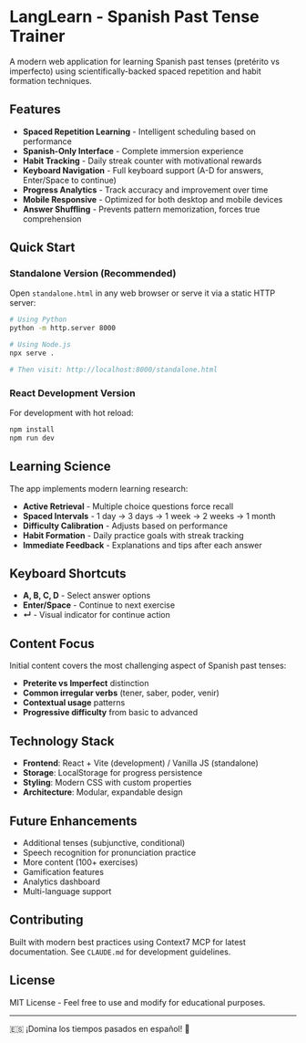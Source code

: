 # LangLearn - Spanish Past Tense Trainer

A modern web application for learning Spanish past tenses (pretérito vs imperfecto) using scientifically-backed spaced repetition and habit formation techniques.

## Features

- **Spaced Repetition Learning** - Intelligent scheduling based on performance
- **Spanish-Only Interface** - Complete immersion experience
- **Habit Tracking** - Daily streak counter with motivational rewards
- **Keyboard Navigation** - Full keyboard support (A-D for answers, Enter/Space to continue)
- **Progress Analytics** - Track accuracy and improvement over time
- **Mobile Responsive** - Optimized for both desktop and mobile devices
- **Answer Shuffling** - Prevents pattern memorization, forces true comprehension

## Quick Start

### Standalone Version (Recommended)
Open `standalone.html` in any web browser or serve it via a static HTTP server:

```bash
# Using Python
python -m http.server 8000

# Using Node.js
npx serve .

# Then visit: http://localhost:8000/standalone.html
```

### React Development Version
For development with hot reload:

```bash
npm install
npm run dev
```

## Learning Science

The app implements modern learning research:

- **Active Retrieval** - Multiple choice questions force recall
- **Spaced Intervals** - 1 day → 3 days → 1 week → 2 weeks → 1 month
- **Difficulty Calibration** - Adjusts based on performance
- **Habit Formation** - Daily practice goals with streak tracking
- **Immediate Feedback** - Explanations and tips after each answer

## Keyboard Shortcuts

- **A, B, C, D** - Select answer options
- **Enter/Space** - Continue to next exercise
- **↵** - Visual indicator for continue action

## Content Focus

Initial content covers the most challenging aspect of Spanish past tenses:

- **Preterite vs Imperfect** distinction
- **Common irregular verbs** (tener, saber, poder, venir)
- **Contextual usage** patterns
- **Progressive difficulty** from basic to advanced

## Technology Stack

- **Frontend**: React + Vite (development) / Vanilla JS (standalone)
- **Storage**: LocalStorage for progress persistence
- **Styling**: Modern CSS with custom properties
- **Architecture**: Modular, expandable design

## Future Enhancements

- Additional tenses (subjunctive, conditional)
- Speech recognition for pronunciation practice
- More content (100+ exercises)
- Gamification features
- Analytics dashboard
- Multi-language support

## Contributing

Built with modern best practices using Context7 MCP for latest documentation. See `CLAUDE.md` for development guidelines.

## License

MIT License - Feel free to use and modify for educational purposes.

---

🇪🇸 ¡Domina los tiempos pasados en español! 🎯